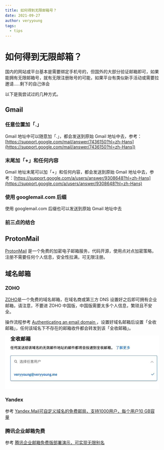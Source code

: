 ```yaml
---
title: 如何得到无限邮箱号？
date: 2021-09-27
author: veryyoung
tags:
  - tips
---
```


# 如何得到无限邮箱？

国内的网站或平台基本是需要绑定手机号的，但国外的大部分验证邮箱即可，如果能拥有无限邮箱号，就有无限注册账号的可能，如果平台有类似新手活动或需要拉邀请.....剩下的自己体会

以下是我尝试过的几种方式。

## Gmail

### 任意位置加「.」

Gmail 地址中可以随意加「.」，都会发送到原始 Gmail 地址中去，参考：[https://support.google.com/mail/answer/7436150?hl=zh-Hans](https://support.google.com/mail/answer/7436150?hl=zh-Hans])

### 末尾加「+」和任何内容

Gmail 地址末尾可以加「+」和任何内容，都会发送到原始 Gmail 地址中去，参考：[https://support.google.com/a/users/answer/9308648?hl=zh-Hans](https://support.google.com/a/users/answer/9308648?hl=zh-Hans)

### 使用 googlemail.com 后缀

使用 googlemail.com 后缀也可以发送到原始 Gmail 地址中去

### 前三点的结合

## ProtonMail

[ProtonMail](https://protonmail.com) 是一个免费的加密电子邮箱服务，代码开源，使用点对点加密策略，注册不需要任何个人信息，安全性拉满，可无限注册。

## 域名邮箱

### ZOHO

[ZOHO](https://www.zoho.com/)是一个免费的域名邮箱，在域名商或第三方 DNS 设置好之后即可拥有企业邮箱，请注意，不要进 ZOHO 中国版，中国版需要太多个人信息，繁琐且不安全。

操作流程参考 [Authenticating an email domain
](https://help.zoho.com/portal/en/kb/backstage/user-guide/setting-up-a-portal/authenticating-your-email-domain/articles/authenticating-your-email-domain#Delete_email_domain)，设置好域名邮箱后设置「全收邮箱」，任何该域名下不存在的邮箱收件都会转发到该「全收邮箱」。

![全收邮箱](../assets/images/email_all_receive.png)

### Yandex

参考 [Yandex.Mail可自定义域名的免费邮局，支持1000用户，每个用户10 GB容量](https://51.ruyo.net/3350.html)

### 腾讯企业邮箱免费

参考 [腾讯企业邮箱免费版部署演示，可实现无限别名](https://51.ruyo.net/4048.html)